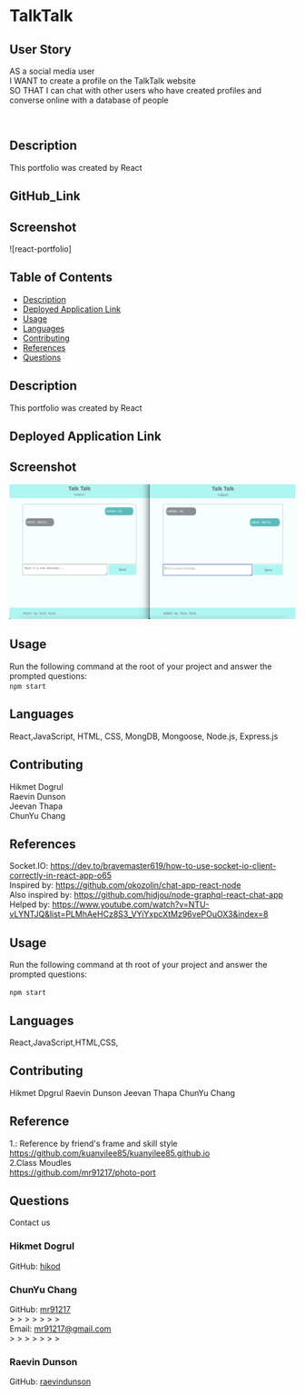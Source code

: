 # TalkTalk

## User Story

AS a social media user  
I WANT to create a profile on the TalkTalk website  
SO THAT I can chat with other users who have created profiles and converse online with a database of people

```


```

## Description

This portfolio was created by React

## GitHub_Link

## Screenshot

![react-portfolio]

## Table of Contents

- [Description](#description)
- [Deployed Application Link](#Deployed_Application_Link)
- [Usage](#usage)
- [Languages](#languages)
- [Contributing](#contributing)
- [References](#references)
- [Questions](#questions)

## Description

This portfolio was created by React

## Deployed Application Link

## Screenshot

![talk-talk](./talktalkscreenshot.png)

## Usage

Run the following command at the root of your project and answer the prompted questions:<br />
`npm start`

## Languages

React,JavaScript, HTML, CSS, MongDB, Mongoose, Node.js, Express.js

## Contributing

Hikmet Dogrul  
 Raevin Dunson  
 Jeevan Thapa  
 ChunYu Chang

## References

Socket.IO: https://dev.to/bravemaster619/how-to-use-socket-io-client-correctly-in-react-app-o65  
Inspired by: https://github.com/okozolin/chat-app-react-node  
Also inspired by: https://github.com/hidjou/node-graphql-react-chat-app  
Helped by: https://www.youtube.com/watch?v=NTU-vLYNTJQ&list=PLMhAeHCz8S3_VYiYxpcXtMz96vePOuOX3&index=8

## Usage

Run the following command at th root of your project and answer the prompted questions:<br />

`npm start`

## Languages

React,JavaScript,HTML,CSS,

## Contributing

Hikmet Dpgrul
Raevin Dunson
Jeevan Thapa
ChunYu Chang

## Reference

1.: Reference by friend's frame and skill style
https://github.com/kuanyilee85/kuanyilee85.github.io <br />
2.Class Moudles <br />
https://github.com/mr91217/photo-port<br />

## Questions

Contact us<br />

### Hikmet Dogrul

GitHub: [hikod](https://github.com/hikod)

### ChunYu Chang

GitHub: [mr91217](https://github.com/mr91217)<br /> > > > > > > > <br />
Email: mr91217@gmail.com<br /> > > > > > > > <br />

### Raevin Dunson

GitHub: [raevindunson](https://github.com/raevindunson)
